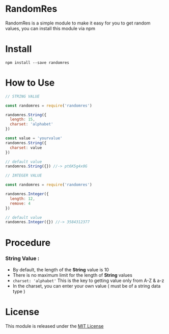 # RandomRes
RandomRes is a simple module to make it easy for you to get random values, you can install this module via npm

# Install
``` npm install --save randomres ```

# How to Use
``` javascript
// STRING VALUE

const randomres = require('randomres')

randomres.String({
  length: 15,
  charset: 'alphabet'
})

const value = 'yourvalue'
randomres.String({
  charset: value
})

// default value
randomres.String({}) //-> pt6K5g4x0G
```

``` javascript
// INTEGER VALUE

const randomres = require('randomres')

randomres.Integer({
  length: 12,
  remove: 4
})

// default value
randomres.Integer({}) //-> 3584312377
```

# Procedure

### String Value :
- By default, the length of the <b>String</b> value is 10
- There is no maximum limit for the length of <b>String</b> values
- ``` charset: 'alphabet' ``` This is the key to getting value only from A-Z & a-z
- In the charset, you can enter your own value ( must be of a string data type )

# License
This module is released under the [MIT License](https://github.com/febriadj/randomres-module/blob/master/LICENSE)